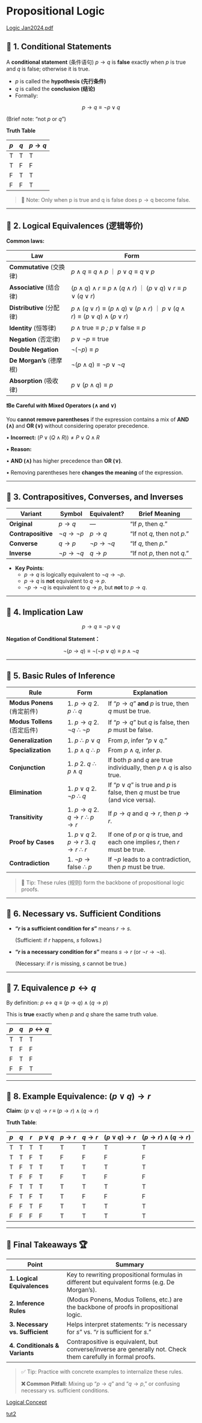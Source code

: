 # Propositional Logic

[Logic Jan2024.pdf](Propositional%20Logic%2018d28e7162a5803e89c1d9d5706955e9/Logic_Jan2024.pdf)

## 🔹 1. Conditional Statements

A **conditional statement** (条件语句) *p* → *q* is **false** exactly when *p* is true and *q* is false; otherwise it is true.

- *p* is called the **hypothesis (先行条件)**
- *q* is called the **conclusion (结论)**
- Formally:

$$
p → q ≡ ¬p ∨ q
$$

(Brief note: “not *p* or *q*”)

**Truth Table**

| *p* | *q* | *p* → *q* |
| --- | --- | --- |
| T | T | T |
| T | F | F |
| F | T | T |
| F | F | T |

> 💭 Note: Only when p is true and q is false does p → q become false.
> 

---

## 🔹 2. Logical Equivalences (逻辑等价)

**Common laws:**

| **Law** | **Form** |
| --- | --- |
| **Commutative** (交换律) | *p* ∧ *q* ≡ *q* ∧ *p* ｜ *p* ∨ *q* ≡ *q* ∨ *p* |
| **Associative** (结合律) | (*p* ∧ *q*) ∧ *r* ≡ *p* ∧ (*q* ∧ *r*) ｜  (*p* ∨ *q*) ∨ *r* ≡ *p* ∨ (*q* ∨ *r*) |
| **Distributive** (分配律) | *p* ∧ (*q* ∨ *r*) ≡ (*p* ∧ *q*) ∨ (*p* ∧ *r*) ｜ *p* ∨ (*q* ∧ *r*) ≡ (*p* ∨ *q*) ∧ (*p* ∨ *r*) |
| **Identity** (恒等律) | *p* ∧ true ≡ *p  ;*  *p* ∨ false ≡ *p* |
| **Negation** (否定律) | *p* ∨ ¬*p* ≡ true  |  *p* ∧ ¬*p* ≡ false |
| **Double Negation** | ¬(¬*p*) ≡ *p* |
| **De Morgan’s** (德摩根) | ¬(*p* ∧ *q*) ≡ ¬*p* ∨ ¬*q*  |  ¬(*p* ∨ *q*) ≡ ¬*p* ∧ ¬*q* |
| **Absorption** (吸收律) | *p* ∨ (*p* ∧ *q*) ≡ *p*  |  *p* ∧ (*p* ∨ *q*) ≡ *p* |

**❗️Be Careful with Mixed Operators (∧ and ∨)**

You **cannot remove parentheses** if the expression contains a mix of **AND (∧)** and **OR (∨)** without considering operator precedence.

•	**Incorrect:**  $(P \lor (Q \land R)) \neq P \lor Q \land R$

•	**Reason:**

•	**AND (∧)** has higher precedence than **OR (∨)**.

•	Removing parentheses here **changes the meaning** of the expression.

---

## 🔹 3. Contrapositives, Converses, and Inverses

| **Variant** | **Symbol** | **Equivalent?** | **Brief Meaning** |
| --- | --- | --- | --- |
| **Original** | *p* → *q* | — | “If *p*, then *q*.” |
| **Contrapositive** | ¬*q* → ¬*p* | *p* → *q* | “If not *q*, then not *p*.” |
| **Converse** | *q* → *p* | ¬*p* → ¬*q* | “If *q*, then *p*.” |
| **Inverse** | ¬*p* → ¬*q* | *q* → *p* | “If not *p*, then not *q*.” |
- **Key Points**:
    - *p* → *q* is logically equivalent to ¬*q* → ¬*p*.
    - *p* → *q* is **not** equivalent to *q* → *p*.
    - ¬*p* → ¬*q* is equivalent to *q* → *p*, but **not** to *p* → *q*.

---

## 🔹 4.  **Implication Law**

$$
p → q ≡ ¬p ∨ q
$$

**Negation of Conditional Statement：**

$$
¬(p → q) ≡ ¬(¬p ∨ q) ≡ p ∧ ¬q
$$

---

## 🔹 5. Basic Rules of Inference

| **Rule** | **Form** | **Explanation** |
| --- | --- | --- |
| **Modus Ponens** (肯定前件) | 1. *p* → *q*  2. *p*  ∴ *q* | If “*p* → *q*” **and** *p* is true, then *q* must be true. |
| **Modus Tollens** (否定后件) | 1. *p* → *q*  2. ¬*q*  ∴ ¬*p* | If “*p* → *q*” but *q* is false, then *p* must be false. |
| **Generalization** | 1. *p*  ∴ *p* ∨ *q* | From *p*, infer “*p* ∨ *q*.” |
| **Specialization** | 1. *p* ∧ *q*  ∴ *p* | From *p* ∧ *q*, infer *p*. |
| **Conjunction** | 1. *p*  2. *q*  ∴ *p* ∧ *q* | If both *p* and *q* are true individually, then *p* ∧ *q* is also true. |
| **Elimination** | 1. *p* ∨ *q*  2. ¬*p*  ∴ *q* | If “*p* ∨ *q*” is true and *p* is false, then *q* must be true (and vice versa). |
| **Transitivity** | 1. *p* → *q*  2. *q* → *r*  ∴ *p* → *r* | If *p* → *q* and *q* → *r*, then *p* → *r*. |
| **Proof by Cases** | 1. *p* ∨ *q*  2. *p* → *r*  3. *q* → *r*  ∴ *r* | If one of *p* or *q* is true, and each one implies *r*, then *r* must be true. |
| **Contradiction** | 1. ¬*p* → false  ∴ *p* | If ¬*p* leads to a contradiction, then *p* must be true. |

> 📝 Tip: These rules (规则) form the backbone of propositional logic proofs.
> 

---

## 🔹 6. Necessary vs. Sufficient Conditions

- **“*r* is a sufficient condition for *s*”** means *r* → *s*.
    
    (Sufficient: if *r* happens, *s* follows.)
    
- **“*r* is a necessary condition for *s*”** means *s* → *r* (or ¬*r* → ¬*s*).
    
    (Necessary: if *r* is missing, *s* cannot be true.)
    

---

## 🔹 7. Equivalence *p* ↔︎ *q*

By definition:
*p* ↔︎ *q* ≡ (*p* → *q*) ∧ (*q* → *p*)

This is **true** exactly when *p* and *q* share the same truth value.

| *p* | *q* | *p* ↔︎ *q* |
| --- | --- | --- |
| T | T | T |
| T | F | F |
| F | T | F |
| F | F | T |

---

## 🔹 8. Example Equivalence: (*p* ∨ *q*) → *r*

**Claim**:
(*p* ∨ *q*) → *r* ≡ (*p* → *r*) ∧ (*q* → *r*)

**Truth Table**:

| *p* | *q* | *r* | *p* ∨ *q* | *p* → *r* | *q* → *r* | (*p* ∨ *q*) → *r* | (*p* → *r*) ∧ (*q* → *r*) |
| --- | --- | --- | --- | --- | --- | --- | --- |
| T | T | T | T | T | T | T | T |
| T | T | F | T | F | F | F | F |
| T | F | T | T | T | T | T | T |
| T | F | F | T | F | T | F | F |
| F | T | T | T | T | T | T | T |
| F | T | F | T | T | F | F | F |
| F | F | T | F | T | T | T | T |
| F | F | F | F | T | T | T | T |

---

## 🔹 Final Takeaways 🏆

| **Point** | **Summary** |
| --- | --- |
| **1. Logical Equivalences** | Key to rewriting propositional formulas in different but equivalent forms (e.g. De Morgan’s). |
| **2. Inference Rules** | (Modus Ponens, Modus Tollens, etc.) are the backbone of proofs in propositional logic. |
| **3. Necessary vs. Sufficient** | Helps interpret statements: “*r* is necessary for *s*” vs. “*r* is sufficient for *s*.” |
| **4. Conditionals & Variants** | Contrapositive is equivalent, but converse/inverse are generally not. Check them carefully in formal proofs. |

> ✅ Tip: Practice with concrete examples to internalize these rules.
> 
> 
> **❌ Common Pitfall**: Mixing up “*p* → *q*” and “*q* → *p*,” or confusing necessary vs. sufficient conditions.
> 

[Logical Concept](Propositional%20Logic%2018d28e7162a5803e89c1d9d5706955e9/Logical%20Concept%2018d28e7162a5806ab2ade0533ec12e07.md)

[tut2](Propositional%20Logic%2018d28e7162a5803e89c1d9d5706955e9/tut2%2018d28e7162a580918404fb7602b8783d.md)